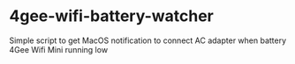 # 4gee-wifi-battery-watcher
Simple script to get MacOS notification to connect AC adapter when battery 4Gee Wifi Mini running low
